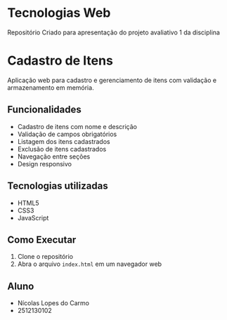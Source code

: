 # Tecnologias Web
Repositório Criado para apresentação do projeto avaliativo 1 da disciplina
# Cadastro de Itens
Aplicação web para cadastro e gerenciamento de itens com validação e armazenamento em memória.

## Funcionalidades
- Cadastro de itens com nome e descrição
- Validação de campos obrigatórios
- Listagem dos itens cadastrados
- Exclusão de itens cadastrados
- Navegação entre seções
- Design responsivo

## Tecnologias utilizadas
- HTML5
- CSS3
- JavaScript

## Como Executar
1. Clone o repositório
2. Abra o arquivo `index.html` em um navegador web

## Aluno
- Nícolas Lopes do Carmo
- 2512130102
